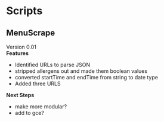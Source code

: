 # Scripts 
## MenuScrape
Version 0.01   
**Features**
- Identified URLs to parse JSON
- stripped allergens out and made them boolean values
- converted startTime and endTime from string to date type
- Added three URLS


**Next Steps**
- make more modular? 
- add to gce?

